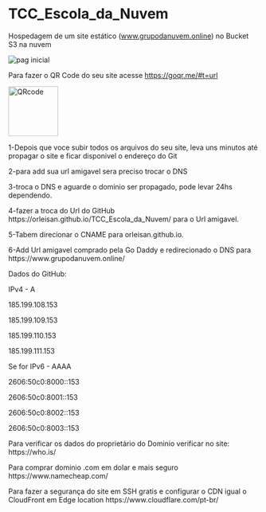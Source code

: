 # TCC_Escola_da_Nuvem
Hospedagem de um site estático (www.grupodanuvem.online) no Bucket S3 na nuvem

![pag inicial](https://github.com/OrleiSan/TCC_Escola_da_Nuvem/assets/95837371/a69f456e-fb49-454d-9ae9-3d061d6bba74)

Para fazer o QR Code do seu site acesse https://goqr.me/#t=url

<img align="" alt="QRcode" height="100" width="100" src="https://github.com/OrleiSan/TCC_Escola_da_Nuvem/assets/95837371/0913915f-f646-4329-b56c-c2129ff352ea">


<p>1-Depois que voce subir todos os arquivos do seu site, leva uns minutos até propagar o site e ficar disponivel o endereço do Git</p>
<p>2-para add sua url amigavel sera preciso trocar o DNS</p>
<p>3-troca o DNS e aguarde o dominio ser propagado, pode levar 24hs dependendo.</p>
<p>4-fazer a troca do Url do GitHub https://orleisan.github.io/TCC_Escola_da_Nuvem/ para o Url amigavel.</p>
<p>5-Tabem direcionar o CNAME para orleisan.github.io.</p>
<p>6-Add Url amigavel comprado pela Go Daddy e redirecionado o DNS para https://www.grupodanuvem.online/</p>

<p>Dados do GitHub:</p>
<p>IPv4 - A</p>
<p>185.199.108.153</p>
<p>185.199.109.153</p>
<p>185.199.110.153</p>
<p>185.199.111.153</p>

<p>Se for IPv6 - AAAA</p>
<p>2606:50c0:8000::153</p>
<p>2606:50c0:8001::153</p>
<p>2606:50c0:8002::153</p>
<p>2606:50c0:8003::153</p>

<p>Para verificar os dados do proprietário do Dominio verificar no site: https://who.is/</p>
<p>Para comprar dominio .com em dolar e mais seguro https://www.namecheap.com/</p>
<p>Para fazer a segurança do site em SSH gratis e configurar o CDN igual o CloudFront em Edge location https://www.cloudflare.com/pt-br/</p>
